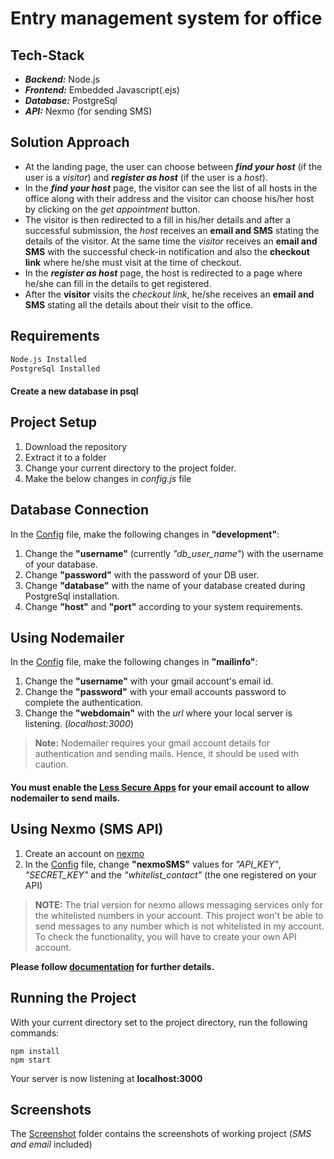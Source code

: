 # Entry management system for office

## Tech-Stack
- ***Backend:*** Node.js
- ***Frontend:*** Embedded Javascript(.ejs)
- ***Database:*** PostgreSql
- ***API:*** Nexmo (for sending SMS)



## Solution Approach
- At the landing page, the user can choose between ***find your host*** (if the user is a *visitor*) and ***register as host*** (if the user is a *host*).
- In the ***find your host*** page, the visitor can see the list of all hosts in the office along with their address and the visitor can choose his/her host by clicking on the *get appointment* button.
- The visitor is then redirected to a fill in his/her details and after a successful submission, the *host* receives an **email and SMS** stating the details of the visitor. At the same time the *visitor* receives an **email and SMS** with the successful check-in notification and also the **checkout link** where he/she must visit at the time of checkout.
- In the ***register as host*** page, the host is redirected to a page where he/she can fill in the details to get registered.
- After the **visitor** visits the *checkout link*, he/she receives an **email and SMS** stating all the details about their visit to the office.


## Requirements

```bash
Node.js Installed
PostgreSql Installed
```
#### Create a new database in psql



## Project Setup
1. Download the repository
2. Extract it to a folder
3. Change your current directory to the project folder.
4. Make the below changes in *config.js* file



## Database Connection
In the [Config](https://github.com/rakshak1010/summergeeks-internship/blob/master/config/config.js) file, make the following changes in **"development"**:

1. Change the **"username"** (currently *"db_user_name"*) with the username of your database.
2. Change **"password"** with the password of your DB user.
3. Change **"database"** with the name of your database created during PostgreSql installation.
4. Change **"host"** and **"port"** according to your system requirements.



## Using Nodemailer

In the [Config](https://github.com/rakshak1010/summergeeks-internship/blob/master/config/config.js) file, make the following changes in **"mailinfo"**:

1. Change the **"username"** with your gmail account's email id.
2. Change the **"password"** with your email accounts password to complete the authentication.
3. Change the **"webdomain"** with the *url* where your local server is listening.
(*localhost:3000*)

> **Note:** Nodemailer requires your gmail account details for authentication and sending mails. Hence, it should be used with caution.

#### You must enable the [Less Secure Apps](https://myaccount.google.com/lesssecureapps) for your email account to allow nodemailer to send mails.


## Using Nexmo (SMS API)

1. Create an account on [nexmo](https://www.nexmo.com/)
2. In the [Config](https://github.com/rakshak1010/summergeeks-internship/blob/master/config/config.js) file, change **"nexmoSMS"** values for *"API_KEY"*, *"SECRET_KEY"* and the *"whitelist_contact"* (the one registered on your API)

> **NOTE:** The trial version for nexmo allows messaging services only for the whitelisted numbers in your account. This project won't be able to send messages to any number which is not whitelisted in my account.  
> To check the functionality, you will have to create your own API account.

**Please follow [documentation](https://developer.nexmo.com/documentation) for further details.**



## Running the Project

With your current directory set to the project directory, run the following commands:
```
npm install
npm start 
```
Your server is now listening at **localhost:3000**


## Screenshots

The [Screenshot](https://github.com/rakshak1010/summergeeks-internship/tree/master/Screenshots) folder contains the screenshots of working project (*SMS and email* included)
